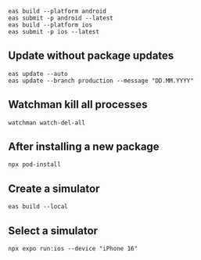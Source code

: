 ```
eas build --platform android
eas submit -p android --latest
eas build --platform ios
eas submit -p ios --latest
```

## Update without package updates
```
eas update --auto
eas update --branch production --message "DD.MM.YYYY"
```

## Watchman kill all processes
```
watchman watch-del-all
```

## After installing a new package
```
npx pod-install
```
## Create a simulator
```
eas build --local
```

## Select a simulator
```
npx expo run:ios --device "iPhone 16" 
```

